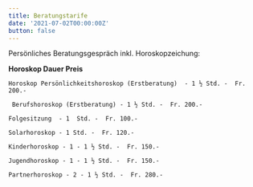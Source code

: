 ```yaml
---
title: Beratungstarife
date: '2021-07-02T00:00:00Z'
button: false
---
```

Persönliches Beratungsgespräch inkl. Horoskopzeichung:

**Horoskop                     Dauer                         Preis**

    Horoskop Persönlichkeitshoroskop (Erstberatung)  - 1 ½ Std. -  Fr. 200.-

     Berufshoroskop (Erstberatung) - 1 ½ Std. -  Fr. 200.-

    Folgesitzung  - 1  Std. -  Fr. 100.-

    Solarhoroskop - 1 Std. -  Fr. 120.-

    Kinderhoroskop - 1 - 1 ½ Std. -  Fr. 150.-

    Jugendhoroskop - 1 - 1 ½ Std. -  Fr. 150.-

    Partnerhoroskop - 2 - 1 ½ Std. -  Fr. 280.-